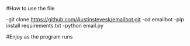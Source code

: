 #How to use the file

-git clone https://github.com/Austinstevesk/emailbot.git
-cd emailbot
-pip install requirements.txt
-python email.py

#Enjoy as the program runs